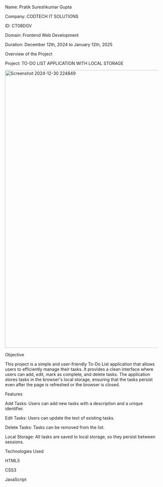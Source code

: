 Name:  Pratik Sureshkumar Gupta

Company: CODTECH IT SOLUTIONS

ID: CT08DGV

Domain: Frontend Web Development

Duration: December 12th, 2024 to January 12th, 2025

Overview of the Project

Project: TO-DO LIST APPLICATION WITH LOCAL STORAGE

<img width="917" alt="Screenshot 2024-12-30 224849" src="https://github.com/user-attachments/assets/cff85365-2d15-4501-b891-e8d4650526fc" />

Objective

This project is a simple and user-friendly To-Do List application that allows users to efficiently manage their tasks. It provides a clean interface where users can add, edit, mark as complete, and delete tasks. The application stores tasks in the browser's local storage, ensuring that the tasks persist even after the page is refreshed or the browser is closed.

Features

Add Tasks: Users can add new tasks with a description and a unique identifier.

Edit Tasks: Users can update the text of existing tasks.

Delete Tasks: Tasks can be removed from the list.

Local Storage: All tasks are saved to local storage, so they persist between sessions.

Technologies Used

HTML5

CSS3

JavaScript

